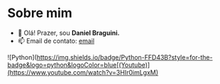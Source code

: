 # Sobre mim
- 👋 Olá! Prazer, sou **Daniel Braguini.**
- 📫 Email de contato: [email](danieel.braguini@hotmail.com)


![Python](https://img.shields.io/badge/Python-FFD43B?style=for-the-badge&logo=python&logoColor=blue[(Youtube)](https://www.youtube.com/watch?v=3HIr0imLgxM)

